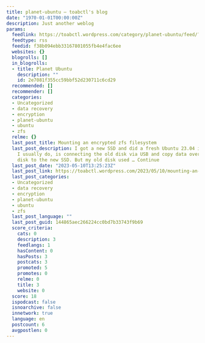 ```yaml
---
title: planet-ubuntu – toabctl's blog
date: "1970-01-01T00:00:00Z"
description: Just another weblog
params:
  feedlink: https://toabctl.wordpress.com/category/planet-ubuntu/feed/?mrss=off
  feedtype: rss
  feedid: f38b094ebb33167801055fb4e4fac6ee
  websites: {}
  blogrolls: []
  in_blogrolls:
  - title: Planet Ubuntu
    description: ""
    id: 2e7081f355cc59bbf52d230711c6cd29
  recommended: []
  recommender: []
  categories:
  - Uncategorized
  - data recovery
  - encryption
  - planet-ubuntu
  - ubuntu
  - zfs
  relme: {}
  last_post_title: Mounting an encrypted zfs filesystem
  last_post_description: I got a new SSD and did a fresh Ubuntu 23.04 install. What
    I usually do, is connecting the old disk via USB and copy data over from the old
    disk to the new SSD. But my old disk used … Continue
  last_post_date: "2023-05-10T13:25:23Z"
  last_post_link: https://toabctl.wordpress.com/2023/05/10/mounting-an-encrypted-zfs-filesystem/
  last_post_categories:
  - Uncategorized
  - data recovery
  - encryption
  - planet-ubuntu
  - ubuntu
  - zfs
  last_post_language: ""
  last_post_guid: 144865aec266224cc0bd7b33743f9b69
  score_criteria:
    cats: 0
    description: 3
    feedlangs: 1
    hasContent: 0
    hasPosts: 3
    postcats: 3
    promoted: 5
    promotes: 0
    relme: 0
    title: 3
    website: 0
  score: 18
  ispodcast: false
  isnoarchive: false
  innetwork: true
  language: en
  postcount: 6
  avgpostlen: 0
---
```

